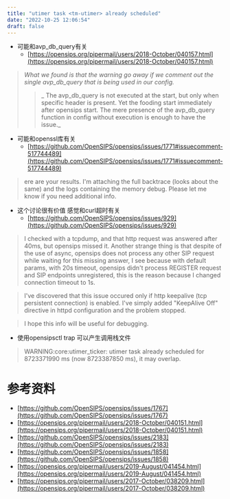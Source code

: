 ```yaml
---
title: "utimer task <tm-utimer> already scheduled"
date: "2022-10-25 12:06:54"
draft: false
---
```


- 可能和avp_db_query有关 
   - [https://opensips.org/pipermail/users/2018-October/040157.html](https://opensips.org/pipermail/users/2018-October/040157.html)
> _What we found is that the warning go away if we comment out the single avp_db_query that is being used in our config._
> >_ The avp_db_query is not executed at the start, but only when specific header is present. Yet the fooding start immediately after opensips start. The mere presence of the avp_db_query function in config without execution is enough to have the issue._


- 可能和openssl库有关
   - [https://github.com/OpenSIPS/opensips/issues/1771#issuecomment-517744489](https://github.com/OpenSIPS/opensips/issues/1771#issuecomment-517744489)
> ere are your results. I'm attaching the full backtrace (looks about the same) and the logs containing the memory debug. Please let me know if you need additional info.


- 这个讨论很有价值 感觉和curl超时有关
   - [https://github.com/OpenSIPS/opensips/issues/929](https://github.com/OpenSIPS/opensips/issues/929)
> I checked with a tcpdump, and that http request was answered after 40ms, but opensips missed it.
> Another strange thing is that despite of the use of async, opensips does not process any other SIP request while waiting for this missing answer, I see because with default params, with 20s timeout, opensips didn't process REGISTER request and SIP endpoints unregistered, this is the reason because I changed connection timeout to 1s.


> I've discovered that this issue occured only if http keepalive (tcp persistent connection) is enabled.
> I've simply added "KeepAlive Off" directive in httpd configuration and the problem stopped.

> I hope this info will be useful for debugging.


- 使用opensipsctl trap 可以产生调用栈文件
> WARNING:core:utimer_ticker: utimer task <tm-utimer> already scheduled for 8723371990 ms (now 8723387850 ms), it may overlap.



# 参考资料

- [https://github.com/OpenSIPS/opensips/issues/1767](https://github.com/OpenSIPS/opensips/issues/1767)
- [https://opensips.org/pipermail/users/2018-October/040151.html](https://opensips.org/pipermail/users/2018-October/040151.html)
- [https://github.com/OpenSIPS/opensips/issues/2183](https://github.com/OpenSIPS/opensips/issues/2183)
- [https://github.com/OpenSIPS/opensips/issues/1858](https://github.com/OpenSIPS/opensips/issues/1858)
- [https://opensips.org/pipermail/users/2019-August/041454.html](https://opensips.org/pipermail/users/2019-August/041454.html)
- [https://opensips.org/pipermail/users/2017-October/038209.html](https://opensips.org/pipermail/users/2017-October/038209.html)